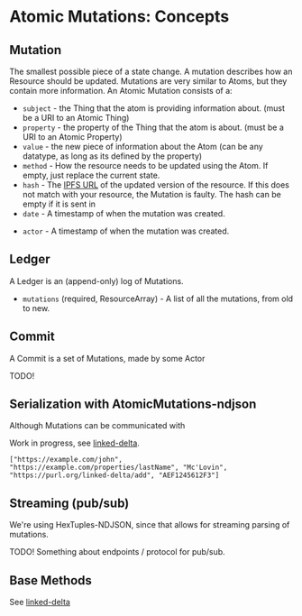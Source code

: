 # Atomic Mutations: Concepts

## Mutation

The smallest possible piece of a state change.
A mutation describes how an Resource should be updated.
Mutations are very similar to Atoms, but they contain more information.
An Atomic Mutation consists of a:

- `subject` - the Thing that the atom is providing information about. (must be a URI to an Atomic Thing)
- `property` - the property of the Thing that the atom is about. (must be a URI to an Atomic Property)
- `value` - the new piece of information about the Atom (can be any datatype, as long as its defined by the property)
- `method` - How the resource needs to be updated using the Atom. If empty, just replace the current state.
- `hash` - The [IPFS URL](versioning.md#Hashing) of the updated version of the resource. If this does not match with your resource, the Mutation is faulty. The hash can be empty if it is sent in
- `date` - A timestamp of when the mutation was created.
<!-- Should it have an actor?  -->
- `actor` - A timestamp of when the mutation was created.

## Ledger

A Ledger is an (append-only) log of Mutations.

- `mutations` (required, ResourceArray) - A list of all the mutations, from old to new.

## Commit

A Commit is a set of Mutations, made by some Actor

TODO!

## Serialization with AtomicMutations-ndjson

Although Mutations can be communicated with

Work in progress, see [linked-delta](https://github.com/ontola/linked-delta).

```ndjson
["https://example.com/john", "https://example.com/properties/lastName", "Mc'Lovin", "https://purl.org/linked-delta/add", "AEF1245612F3"]
```

## Streaming (pub/sub)

We're using HexTuples-NDJSON, since that allows for streaming parsing of mutations.

TODO! Something about endpoints / protocol for pub/sub.

## Base Methods

See [linked-delta](http://purl.org/linked-delta)
